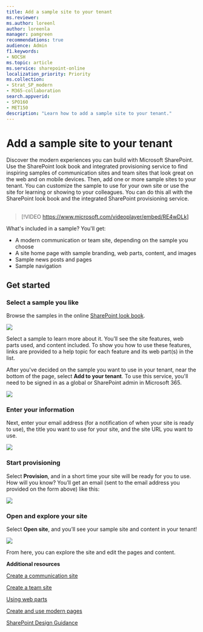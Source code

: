 ```yaml
---
title: Add a sample site to your tenant
ms.reviewer: 
ms.author: loreenl
author: loreenla
manager: pamgreen
recommendations: true
audience: Admin
f1.keywords:
- NOCSH
ms.topic: article
ms.service: sharepoint-online
localization_priority: Priority
ms.collection:  
- Strat_SP_modern
- M365-collaboration
search.appverid:
- SPO160
- MET150
description: "Learn how to add a sample site to your tenant."
---
```


# Add a sample site to your tenant

Discover the modern experiences you can build with Microsoft SharePoint. Use the SharePoint look book and integrated provisioning service to find inspiring samples of communication sites and team sites that look great on the web and on mobile devices. Then, add one or more sample sites to your tenant. You can customize the sample to use for your own site or use the site for learning or showing to your colleagues. You can do this all with the SharePoint look book and the integrated SharePoint provisioning service.</br>
</br>

> [!VIDEO https://www.microsoft.com/videoplayer/embed/RE4wDLk]

What's included in a sample? You'll get:

- A modern communication or team site, depending on the sample you choose
- A site home page with sample branding, web parts, content, and images
- Sample news posts and pages
- Sample navigation

## Get started

### Select a sample you like

Browse the samples in the online [SharePoint look book](https://lookbook.microsoft.com/).

![](media/LookBookCover0.png)

Select a sample to learn more about it. You’ll see the site features, web parts used, and content included. To show you how to use these features, links are provided to a help topic for each feature and its web part(s) in the list.  

After you've decided on the sample you want to use in your tenant, near the bottom of the page, select **Add to your tenant**. To use this service, you'll need to be signed in as a global or SharePoint admin in Microsoft 365.

![](media/LookBookCover1.png)

### Enter your information

Next, enter your email address (for a notification of when your site is ready to use), the title you want to use for your site, and the site URL you want to use.

![](media/ProvForm.png)

### Start provisioning

Select **Provision**, and in a short time your site will be ready for you to use. How will you know? You’ll get an email (sent to the email address you provided on the form above) like this:

![](media/Prov2.png)

### Open and explore your site

Select **Open site**, and you’ll see your sample site and content in your tenant!

![](media/ProvSite.png)

From here, you can explore the site and edit the pages and content.

**Additional resources**

[Create a communication site](https://support.office.com/article/7FB44B20-A72F-4D2C-9173-FC8F59BA50EB)

[Create a team site](https://support.office.com/article/ef10c1e7-15f3-42a3-98aa-b5972711777d)

[Using web parts](https://support.office.com/article/336e8e92-3e2d-4298-ae01-d404bbe751e0)

[Create and use modern pages](https://support.office.com/article/b3d46deb-27a6-4b1e-87b8-df851e503dec)

[SharePoint Design Guidance](https://spdesign.azurewebsites.net/)
